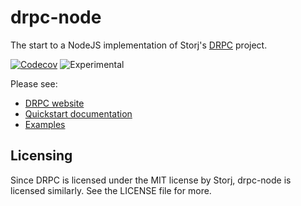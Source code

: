 # drpc-node

The start to a NodeJS implementation of Storj's [DRPC](https://storj.github.io/drpc/) project.

[![Codecov](https://img.shields.io/codecov/c/github/mjpitz/drpc-node)](https://codecov.io/gh/mjpitz/drpc-node)
![Experimental](https://img.shields.io/badge/version-experimental-green.svg)

Please see:

 * [DRPC website](https://storj.github.io/drpc/)
 * [Quickstart documentation](https://storj.github.io/drpc/docs.html)
 * [Examples](https://github.com/storj/drpc/tree/main/examples)


## Licensing

Since DRPC is licensed under the MIT license by Storj, drpc-node is licensed similarly.
See the LICENSE file for more.
